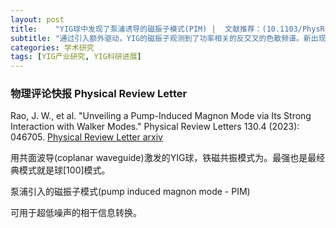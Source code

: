 ```yaml
---
layout: post
title:    "YIG球中发现了泵浦诱导的磁振子模式(PIM) |  文献推荐：(10.1103/PhysRevLett.130.046705)"
subtitle: "通过引入额外驱动，YIG的磁振子观测到了功率相关的反交叉的色散频谱。新出现的模式与Walker模式强烈耦合且可通过多种方式调节，由于为磁动力系统，可隔绝电荷噪声的影响，因此可用于超低噪声的相干信息转换。"
categories: 学术研究
tags: [YIG产业研究, YIG科研进展]
---
```


### 物理评论快报 Physical Review Letter 

Rao, J. W., et al. "Unveiling a Pump-Induced Magnon Mode via Its Strong Interaction with Walker Modes." Physical Review Letters 130.4 (2023): 046705.
[Physical Review Letter ](https://journals.aps.org/prl/abstract/10.1103/PhysRevLett.130.046705)
[arxiv](https://arxiv.org/pdf/2204.04590.pdf)


用共面波导(coplanar waveguide)激发的YIG球，铁磁共振模式为。最强也是最经典模式就是球[100]模式。

泵浦引入的磁振子模式(pump induced magnon mode - PIM)

可用于超低噪声的相干信息转换。
